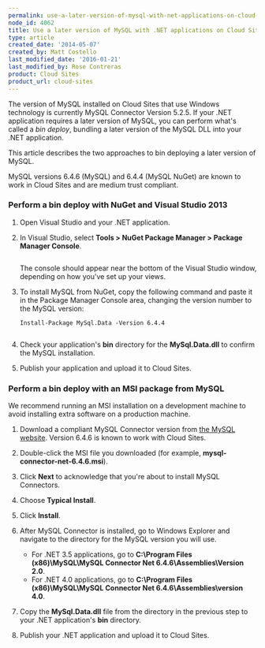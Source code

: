 ```yaml
---
permalink: use-a-later-version-of-mysql-with-net-applications-on-cloud-sites/
node_id: 4062
title: Use a later version of MySQL with .NET applications on Cloud Sites
type: article
created_date: '2014-05-07'
created_by: Matt Costello
last_modified_date: '2016-01-21'
last_modified_by: Rose Contreras
product: Cloud Sites
product_url: cloud-sites
---
```


The version of MySQL installed on Cloud Sites that use Windows
technology is currently MySQL Connector Version 5.2.5.  If your .NET
application requires a later version of MySQL, you can perform what's
called a *bin deploy*, bundling a later version of the MySQL DLL into
your .NET application.

This article describes the two approaches to bin deploying a later
version of MySQL.

MySQL versions 6.4.6 (MySQL) and 6.4.4 (MySQL NuGet) are known to work in Cloud Sites and are medium trust
compliant.

### Perform a bin deploy with NuGet and Visual Studio 2013

1.  Open Visual Studio and your .NET application.

2.  In Visual Studio, select **Tools > NuGet Package Manager > Package Manager Console**.

    <img src="https://8026b2e3760e2433679c-fffceaebb8c6ee053c935e8915a3fbe7.ssl.cf2.rackcdn.com/field/image/packagemanger.png" alt="" />

    The console should appear near the bottom of the Visual Studio
    window, depending on how you've set up your views.

3.  To install MySQL from NuGet, copy the following command and paste it
    in the Package Manager Console area, changing the version number to
    the MySQL version:

        Install-Package MySql.Data -Version 6.4.4

    <img src="https://8026b2e3760e2433679c-fffceaebb8c6ee053c935e8915a3fbe7.ssl.cf2.rackcdn.com/field/image/console.png" alt="" />

4.  Check your application's **bin** directory for the
    **MySql.Data.dll** to confirm the MySQL installation.

5.  Publish your application and upload it to Cloud Sites.

### Perform a bin deploy with an MSI package from MySQL

We recommend running an MSI installation on a development machine to
avoid installing extra software on a production machine.

1.  Download a compliant MySQL Connector version from [the MySQL website](http://dev.mysql.com/downloads/connector/net/).
    Version 6.4.6 is known to work with Cloud Sites.

2.  Double-click the MSI file you downloaded (for example,
    **mysql-connector-net-6.4.6.msi**).

3.  Click **Next** to acknowledge that you're about to install
    MySQL Connectors.

4.  Choose **Typical Install**.

5.  Click **Install**.

6.  After MySQL Connector is installed, go to Windows Explorer and
    navigate to the directory for the MySQL version you will use.

    -   For .NET 3.5 applications, go to **C:\Program Files
        (x86)\MySQL\MySQL Connector Net 6.4.6\Assemblies\Version
        2.0**.
    -   For .NET 4.0 applications, go to **C:\Program Files
        (x86)\MySQL\MySQL Connector Net 6.4.6\Assemblies\version
        4.0**.

7.  Copy the **MySql.Data.dll** file from the directory in the previous
    step to your .NET application's **bin** directory.

8.  Publish your .NET application and upload it to Cloud Sites.
